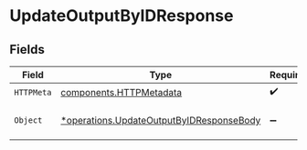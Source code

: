 # UpdateOutputByIDResponse


## Fields

| Field                                                                                               | Type                                                                                                | Required                                                                                            | Description                                                                                         |
| --------------------------------------------------------------------------------------------------- | --------------------------------------------------------------------------------------------------- | --------------------------------------------------------------------------------------------------- | --------------------------------------------------------------------------------------------------- |
| `HTTPMeta`                                                                                          | [components.HTTPMetadata](../../models/components/httpmetadata.md)                                  | :heavy_check_mark:                                                                                  | N/A                                                                                                 |
| `Object`                                                                                            | [*operations.UpdateOutputByIDResponseBody](../../models/operations/updateoutputbyidresponsebody.md) | :heavy_minus_sign:                                                                                  | a list of Destination objects                                                                       |